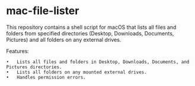 # mac-file-lister
This repository contains a shell script for macOS that lists all files and folders from specified directories (Desktop, Downloads, Documents, Pictures) and all folders on any external drives.

Features:

	•	Lists all files and folders in Desktop, Downloads, Documents, and Pictures directories.
	•	Lists all folders on any mounted external drives.
	•	Handles permission errors.
